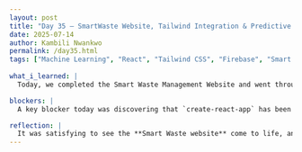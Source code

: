 ```yaml
---
layout: post
title: "Day 35 – SmartWaste Website, Tailwind Integration & Predictive Planning"
date: 2025-07-14
author: Kambili Nwankwo
permalink: /day35.html
tags: ["Machine Learning", "React", "Tailwind CSS", "Firebase", "Smart Waste", "Route Optimization"]
  
what_i_learned: |
  Today, we completed the Smart Waste Management Website and went through the full codebase together. I learned how to integrate Tailwind CSS into the frontend, making the design more responsive and clean. We also began planning how to integrate Firebase for real-time data monitoring and backend services. Mr. Joseph, a mentor’s friend who has experience with machine learning, visited to review our project and offer insight. Together, we explored how to predict the time it takes for a bin to fill up. This meant analyzing our historical waste bin data, dropping incomplete or irrelevant records, and preparing it for modeling. We started looking into route optimization for garbage collection trucks, which will be crucial for improving operational efficiency. It was also pointed out that the default `create-react-app` tool is now deprecated, which became a blocker for us during setup. Overall, we’re now bridging the gap between building the interface, integrating data in real time, and leveraging ML to create a predictive and optimized smart waste solution.

blockers: |
  A key blocker today was discovering that `create-react-app` has been deprecated, which affected our frontend setup. We had to consider alternatives like Vite or Next.js for future development.

reflection: |
  It was satisfying to see the **Smart Waste website** come to life, and integrating Tailwind CSS gave me more confidence in UI development. Working with Mr. Joseph gave us fresh insight into the predictive modeling process and made us realize how important it is to prepare real-world data carefully. I’m excited about applying ML not just for classification but also for predictive timing and **route optimization**. This project is now moving from just a school-level build to something that feels like it could be scaled in the real world. Every layer—frontend, backend, and ML—is coming together in a way that’s challenging but rewarding.
---
```

